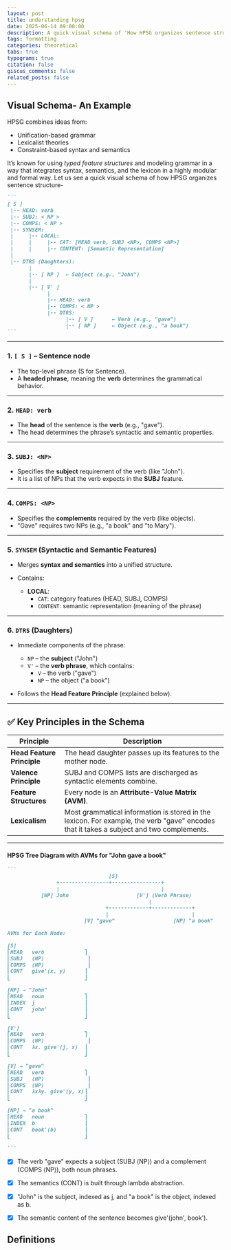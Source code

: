 ```yaml
---
layout: post
title: understanding hpsg
date: 2025-06-14 09:00:00
description: A quick visual schema of 'How HPSG organizes sentence structure?'
tags: formatting 
categories: theoretical
tabs: true
typograms: true
citation: false
giscus_comments: false
related_posts: false
---
```


## Visual Schema- An Example

HPSG combines ideas from:

- Unification-based grammar
- Lexicalist theories
- Constraint-based syntax and semantics

It’s known for using *typed feature structures* and modeling grammar in a way that integrates syntax, semantics, and the lexicon in a highly modular and formal way. Let us see a quick visual schema of how HPSG organizes sentence structure-

````markdown
```
[ S ]
 |-- HEAD: verb
 |-- SUBJ: < NP >
 |-- COMPS: < NP >
 |-- SYNSEM:
 |     |-- LOCAL:
 |     |     |-- CAT: [HEAD verb, SUBJ <NP>, COMPS <NP>]
 |     |     |-- CONTENT: [Semantic Representation]
 |
 |-- DTRS (Daughters):
       |
       |-- [ NP ]  ← Subject (e.g., "John")
       |
       |-- [ V' ]
             |
             |-- HEAD: verb
             |-- COMPS: < NP >
             |-- DTRS:
                   |-- [ V ]      ← Verb (e.g., "gave")
                   |-- [ NP ]     ← Object (e.g., "a book")
```
````

<hr>


### 1. `[ S ]` – Sentence node
- The top-level phrase (S for Sentence).
- A **headed phrase**, meaning the **verb** determines the grammatical behavior.

---

### 2. `HEAD: verb`
- The **head** of the sentence is the **verb** (e.g., "gave").
- The head determines the phrase’s syntactic and semantic properties.

---

### 3. `SUBJ: <NP>`
- Specifies the **subject** requirement of the verb (like "John").
- It is a list of NPs that the verb expects in the **SUBJ** feature.

---

### 4. `COMPS: <NP>`
- Specifies the **complements** required by the verb (like objects).
- "Gave" requires two NPs (e.g., "a book" and "to Mary").

---

### 5. `SYNSEM` (Syntactic and Semantic Features)
- Merges **syntax and semantics** into a unified structure.
- Contains:

  - **LOCAL**:
    - `CAT`: category features (HEAD, SUBJ, COMPS)
    - `CONTENT`: semantic representation (meaning of the phrase)

---

### 6. `DTRS` (Daughters)
- Immediate components of the phrase:
  
  - `NP` – the **subject** ("John")
  - `V'` – the **verb phrase**, which contains:
    - `V` – the verb ("gave")
    - `NP` – the object ("a book")

- Follows the **Head Feature Principle** (explained below).

---

## ✅ Key Principles in the Schema

| Principle                 | Description |
|--------------------------|-------------|
| **Head Feature Principle** | The head daughter passes up its features to the mother node. |
| **Valence Principle**      | SUBJ and COMPS lists are discharged as syntactic elements combine. |
| **Feature Structures**     | Every node is an **Attribute-Value Matrix (AVM)**. |
| **Lexicalism**             | Most grammatical information is stored in the lexicon. For example, the verb "gave" encodes that it takes a subject and two complements. |

---

#### HPSG Tree Diagram with AVMs for "John gave a book"

````markdown
```
                                 [S]
                +----------------+----------------+
                |                                 |
           [NP] John                      [V'] (Verb Phrase)
                                              |
                                +-------------+-------------+
                                |                           |
                         [V] "gave"                   [NP] "a book"

AVMs for Each Node:

[S]
⎡HEAD   verb             ⎤
⎢SUBJ   ⟨NP⟩              ⎥
⎢COMPS  ⟨NP⟩              ⎥
⎢CONT   give'(x, y)      ⎥
⎣                        ⎦

[NP] → "John"
⎡HEAD   noun             ⎤
⎢INDEX  j                ⎥
⎢CONT   john'            ⎥
⎣                        ⎦

[V']
⎡HEAD   verb             ⎤
⎢COMPS  ⟨NP⟩              ⎥
⎢CONT   λx. give'(j, x)  ⎥
⎣                        ⎦

[V] → "gave"
⎡HEAD   verb             ⎤
⎢SUBJ   ⟨NP⟩              ⎥
⎢COMPS  ⟨NP⟩              ⎥
⎢CONT   λxλy. give'(y, x)⎥
⎣                        ⎦

[NP] → "a book"
⎡HEAD   noun             ⎤
⎢INDEX  b                ⎥
⎢CONT   book'(b)         ⎥
⎣                        ⎦

```
````


- [x] The verb "gave" expects a subject (SUBJ ⟨NP⟩) and a complement (COMPS ⟨NP⟩), both noun phrases.
- [x] The semantics (CONT) is built through lambda abstraction.
- [x] "John" is the subject, indexed as j, and "a book" is the object, indexed as b.
- [x] The semantic content of the sentence becomes give'(john', book').


## Definitions

